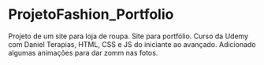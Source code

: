 # ProjetoFashion_Portfolio
Projeto de um site para loja de roupa. Site para portfólio. Curso da Udemy com Daniel Terapias, HTML, CSS e JS do iniciante ao avançado.
Adicionado algumas animações para dar zomm nas fotos.
